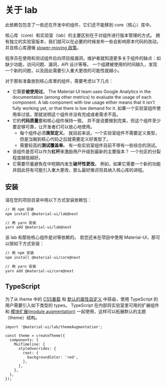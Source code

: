 # 关于 lab

<p class="description">此依赖包包含了一些还在开发中的组件，它们还不能移到 core（核心）库中。</p>

核心库（core）和实验室（lab）的主要区别在于对组件进行版本管理的方式。 拥有独立的实验室版本，我们就可以在必要的时候发布一些会影响原本代码的改动，并且核心库遵循 [slower-moving 政策](https://material-ui.com/versions/#release-frequency)。

程序员在使用和测试组件后向项目报漏洞，维护者就知道更多关于组件的缺点：如缺少功能，访问问题、漏洞，API 设计等等。 一个组建被使用的时间越久，发现一个新的问题，以及因此需要引入重大更改的可能性就越小。

对于那些准备放到核心库里的组件，需要考虑以下几点：

- 它需要**被使用过**。 The Material-UI team uses Google Analytics in the documentation (among other metrics) to evaluate the usage of each component. A lab component with low usage either means that it isn't fully working yet, or that there is low demand for it. 如果一个实验室组件使用率过低，那就说明这个组件并没有完成或者需求不高。
- 它的**代码质量**要和核心组件保持一致。 并不是说要做到完美，但这个组件至少要足够可靠，让开发者们可以放心地使用。
  - 每个组件必须**类型定义**。 就目前来说，一个实验室组件不需要定义类型，但是当搬到核心代码之后就需要定义好类型了。
  - 需要较高的**测试覆盖率**。 有一些实验室组件目前不带有一些综合的测试。
- 该组件是否可以作为**杠杆**来激励用户升级到最新的主要版本？ 一个社区的分裂程度越低越好。
- 它需要尽量避免在中短期内发生**破坏性更改**。 例如，如果它需要一个新的功能并因此将有可能引入重大更改，那么最好推迟将其纳入核心库的进程。

## 安装

请在您的项目目录中用以下方式安装依赖包：

```sh
// 用 npm 安装
npm install @material-ui/lab@next

// 用 yarn 安装
yarn add @material-ui/lab@next
```

该 lab 和那些核心组件是对等依赖的。 若您还未在项目中使用 Material-UI，那可以按如下方式安装：

```sh
// 用 npm 安装
npm install @material-ui/core@next

// 用 yarn 安装
yarn add @material-ui/core@next
```

## TypeScript

为了从 theme 中的 [CSS重载](/customization/theme-components/#global-style-overrides) 和 [默认的属性自定义](/customization/theme-components/#default-props) 中获益，使用 TypeScript 的用户需要引入如下类型的 types。 TypeScript 在内部将实验室里可用的扩展组件和 [模块扩展(module augmentation)](/guides/typescript/#customization-of-theme) 一起使用，这样可以拓展默认的主题（theme）结构。

```tsx
import '@material-ui/lab/themeAugmentation';

const theme = createTheme({
  components: {
    MuiTimeline: {
      styleOverrides: {
        root: {
          backgroundColor: 'red',
        },
      },
    },
  },
});
```
